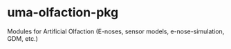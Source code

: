 uma-olfaction-pkg
=================

Modules for Artificial Olfaction (E-noses, sensor models, e-nose-simulation, GDM, etc.)
